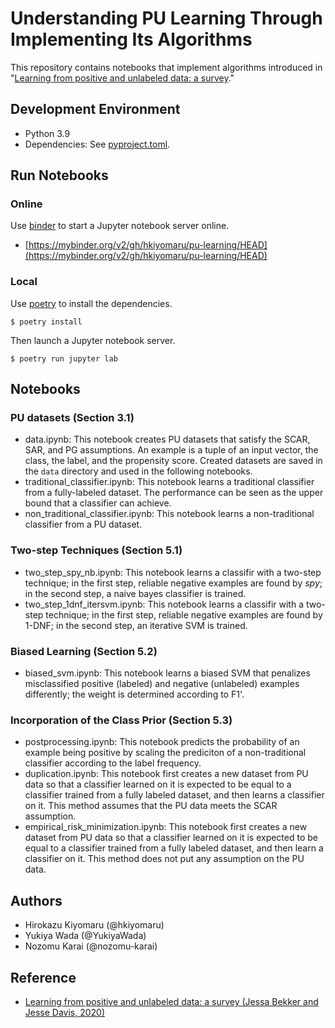 # Understanding PU Learning Through Implementing Its Algorithms

This repository contains notebooks that implement algorithms introduced in "[Learning from positive and unlabeled data: a survey](https://arxiv.org/abs/1811.04820)."

## Development Environment

- Python 3.9
- Dependencies: See [pyproject.toml](./pyproject.toml).

## Run Notebooks

### Online

Use [binder](https://mybinder.org/) to start a Jupyter notebook server online.

- [https://mybinder.org/v2/gh/hkiyomaru/pu-learning/HEAD](https://mybinder.org/v2/gh/hkiyomaru/pu-learning/HEAD)

### Local

Use [poetry](https://python-poetry.org/) to install the dependencies.

```
$ poetry install
```

Then launch a Jupyter notebook server.

```
$ poetry run jupyter lab
```

## Notebooks

### PU datasets (Section 3.1)

- data.ipynb: This notebook creates PU datasets that satisfy the SCAR, SAR, and PG assumptions. An example is a tuple of an input vector, the class, the label, and the propensity score. Created datasets are saved in the `data` directory and used in the following notebooks.
- traditional_classifier.ipynb: This notebook learns a traditional classifier from a fully-labeled dataset. The performance can be seen as the upper bound that a classifier can achieve.
- non_traditional_classifier.ipynb: This notebook learns a non-traditional classifier from a PU dataset.

### Two-step Techniques (Section 5.1)

- two_step_spy_nb.ipynb: This notebook learns a classifir with a two-step technique; in the first step, reliable negative examples are found by *spy*; in the second step, a naive bayes classifier is trained.
- two_step_1dnf_itersvm.ipynb: This notebook learns a classifir with a two-step technique; in the first step, reliable negative examples are found by 1-DNF; in the second step, an iterative SVM is trained.

### Biased Learning (Section 5.2)

- biased_svm.ipynb: This notebook learns a biased SVM that penalizes misclassified positive (labeled) and negative (unlabeled) examples differently; the weight is determined according to F1'.

### Incorporation of the Class Prior (Section 5.3)

- postprocessing.ipynb: This notebook predicts the probability of an example being positive by scaling the prediciton of a non-traditional classifier according to the label frequency.
- duplication.ipynb: This notebook first creates a new dataset from PU data so that a classifier learned on it is expected to be equal to a classifier trained from a fully labeled dataset, and then learns a classifier on it. This method assumes that the PU data meets the SCAR assumption.
- empirical_risk_minimization.ipynb: This notebook first creates a new dataset from PU data so that a classifier learned on it is expected to be equal to a classifier trained from a fully labeled dataset, and then learn a classifier on it. This method does not put any assumption on the PU data.

## Authors

- Hirokazu Kiyomaru (@hkiyomaru)
- Yukiya Wada (@YukiyaWada)
- Nozomu Karai (@nozomu-karai)

## Reference

- [Learning from positive and unlabeled data: a survey (Jessa Bekker and Jesse Davis, 2020)](https://arxiv.org/abs/1811.04820)
